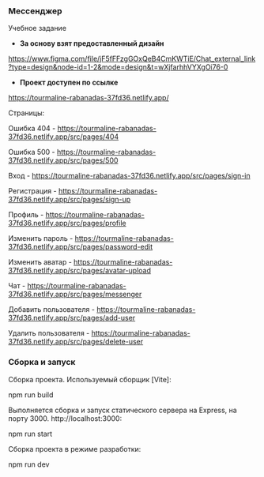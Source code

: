 ### Мессенджер
Учебное задание

- **За основу взят предоставленный дизайн**

https://www.figma.com/file/jF5fFFzgGOxQeB4CmKWTiE/Chat_external_link?type=design&node-id=1-2&mode=design&t=wXjfarhhVYXgOi76-0

- **Проект доступен по ссылке**

https://tourmaline-rabanadas-37fd36.netlify.app/

Страницы:

Ошибка 404 - https://tourmaline-rabanadas-37fd36.netlify.app/src/pages/404

Ошибка 500 - https://tourmaline-rabanadas-37fd36.netlify.app/src/pages/500

Вход - https://tourmaline-rabanadas-37fd36.netlify.app/src/pages/sign-in

Регистрация - https://tourmaline-rabanadas-37fd36.netlify.app/src/pages/sign-up

Профиль - https://tourmaline-rabanadas-37fd36.netlify.app/src/pages/profile

Изменить пароль - https://tourmaline-rabanadas-37fd36.netlify.app/src/pages/password-edit

Изменить аватар - https://tourmaline-rabanadas-37fd36.netlify.app/src/pages/avatar-upload

Чат - https://tourmaline-rabanadas-37fd36.netlify.app/src/pages/messenger

Добавить пользователя - https://tourmaline-rabanadas-37fd36.netlify.app/src/pages/add-user

Удалить пользователя - https://tourmaline-rabanadas-37fd36.netlify.app/src/pages/delete-user

### Сборка и запуск

Сборка проекта. Используемый сборщик [Vite]:

npm run build

Выполняется сборка и запуск статического сервера на Express, на порту 3000. http://localhost:3000:

npm run start

Сборка проекта в режиме разработки:

npm run dev
